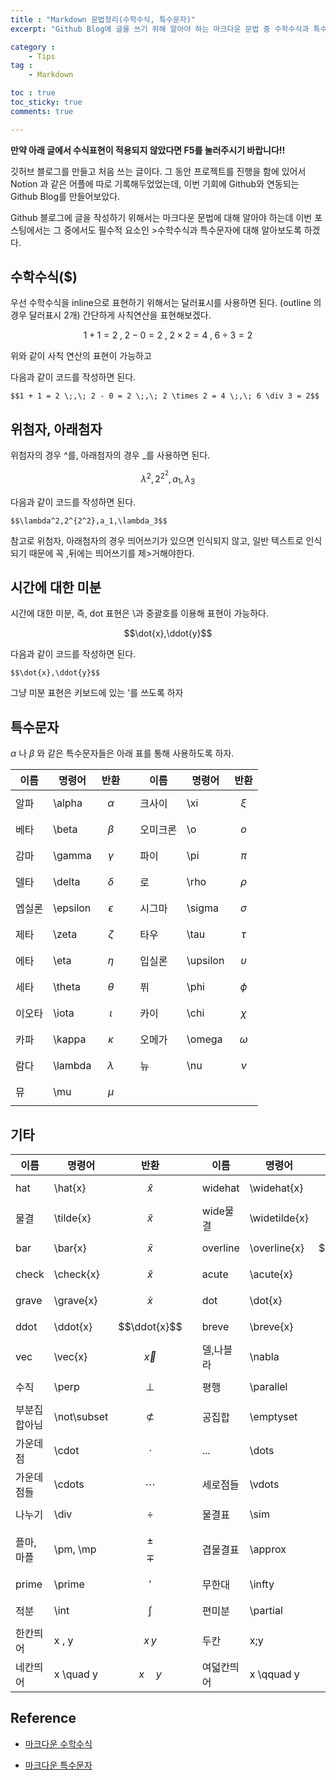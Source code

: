 ```yaml
---
title : "Markdown 문법정리(수학수식, 특수문자)"
excerpt: "Github Blog에 글을 쓰기 위해 알아야 하는 마크다운 문법 중 수학수식과 특수문자에 대해 알아보자."

category :
    - Tips
tag :
    - Markdown

toc : true
toc_sticky: true
comments: true

---
```

**만약 아래 글에서 수식표현이 적용되지 않았다면 F5를 눌러주시기 바랍니다!!**

깃허브 블로그를 만들고 처음 쓰는 글이다.
그 동안 프로젝트를 진행을 함에 있어서 Notion 과 같은 어플에 따로 기록해두었었는데, 이번 기회에 Github와 연동되는 Github Blog를 만들어보았다.

Github 블로그에 글을 작성하기 위해서는 마크다운 문법에 대해 알아야 하는데 이번 포스팅에서는 그 중에서도 필수적 요소인 >수학수식과 특수문자에 대해 알아보도록 하겠다.

## 수학수식($)

우선 수학수식을 inline으로 표현하기 위해서는 달러표시를 사용하면 된다. (outline 의 경우 달러표시 2개) 간단하게 사칙연산을 표현해보겠다.

$$1 + 1 = 2 \;,\; 2 - 0 = 2 \;,\; 2 \times 2 = 4 \;,\; 6 \div 3 = 2$$

위와 같이 사칙 연산의 표현이 가능하고

다음과 같이 코드를 작성하면 된다.

```
$$1 + 1 = 2 \;,\; 2 - 0 = 2 \;,\; 2 \times 2 = 4 \;,\; 6 \div 3 = 2$$
```

## 위첨자, 아래첨자

위첨자의 경우 ^를, 아래첨자의 경우 _를 사용하면 된다.

$$\lambda^2,2^{2^2},a_1,\lambda_3$$

다음과 같이 코드를 작성하면 된다.

```
$$\lambda^2,2^{2^2},a_1,\lambda_3$$
```
참고로 위첨자, 아래첨자의 경우 띄어쓰기가 있으면 인식되지 않고, 일반 텍스트로 인식되기 때문에 꼭 ,뒤에는 띄어쓰기를 제>거해야한다.
## 시간에 대한 미분


시간에 대한 미분, 즉, dot 표현은 \과 중괄호를 이용해 표현이 가능하다.

$$\dot{x},\ddot{y}$$

다음과 같이 코드를 작성하면 된다.

```
$$\dot{x},\ddot{y}$$
```
그냥 미분 표현은 키보드에 있는 '를 쓰도록 하자


## 특수문자

$\alpha$ 나 $\beta$ 와 같은 특수문자들은 아래 표를 통해 사용하도록 하자.


| 이름 | 명령어 | 반환 | | 이름 | 명령어 | 반환|
| ---- | ------ | ---- | -- | --- | --- | --- |
| 알파 | \alpha | $$\alpha$$ | | 크사이  | \xi  | $$\xi$$ |
| 베타 | \beta | $$\beta$$ | |  오미크론 | \o  | $$o$$ |
| 감마 | \gamma | $$\gamma$$ | | 파이 | \pi  | $$\pi$$ |
| 델타 | \delta | $$\delta$$ | | 로 | \rho | $$\rho$$ |
| 엡실론 | \epsilon | $$\epsilon$$ | | 시그마 | \sigma | $$\sigma$$ |
| 제타 | \zeta | $$\zeta$$ | | 타우  | \tau  | $$\tau$$ |
| 에타 | \eta | $$\eta$$ | | 입실론  | \upsilon  | $$\upsilon$$ |
| 세타 | \theta | $$\theta$$ | | 퓌  | \phi | $$\phi$$ |
| 이오타 | \iota | $$\iota$$ | | 카이  | \chi | $$\chi$$ |
| 카파 | \kappa | $$\kappa$$ | | 오메가  | \omega | $$\omega$$ |
| 람다 | \lambda | $$\lambda$$ | | 뉴  | \nu | $$\nu$$ |
| 뮤 | \mu | $$\mu$$ | |   |   | |

## 기타

| 이름 | 명령어 | 반환 | | 이름 | 명령어 | 반환|
| ---- | ------ | ---- | -- | --- | --- | --- |
| hat | \hat{x} | $$\hat{x}$$ | | widehat  | \widehat{x} | $$\widehat{x}$$ |
| 물결 | \tilde{x} | $$\tilde{x}$$ | | wide물결 | \widetilde{x} | $$\widetilde{x}$$ |
| bar | \bar{x} | $$\bar{x}$$ | | overline | \overline{x} | $$\overline{x}$$ |
| check | \check{x} | $$\check{x}$$ | | acute | \acute{x} | $$\acute{x}$$ |
| grave | \grave{x} | $$\grave{x}$$ | | dot | \dot{x} | $$\dot{x}$$ |
| ddot | \ddot{x} | $$\ddot{x}$$ | | breve | \breve{x} | $$\breve{x}$$ |
| vec | \vec{x} | $$\vec{x}$$ | | 델,나블라  | \nabla  | $$\nabla$$ |
| 수직 | \perp | $$\perp$$ | | 평행 | \parallel | $$\parallel$$ |
| 부분집합아님 | \not\subset | $$\not\subset$$ | | 공집합 | \emptyset | $$\emptyset$$ |
| 가운데 점 | \cdot | $$\cdot$$ | | ... | \dots | $$\dots$$ |
| 가운데 점들 | \cdots | $$\cdots$$ | | 세로점들 | \vdots | $$\vdots$$ |
| 나누기 | \div | $$\div$$ | | 물결표 | \sim | $$\sim$$ |
| 플마,마플 | \pm, \mp | $$\pm$$ $$\mp$$ | | 겹물결표 | \approx | $$\approx$$ |
| prime | \prime | $$\prime$$ | | 무한대 | \infty | $$\infty$$ |
| 적분 | \int | $$\int$$ | | 편미분 | \partial | $$\partial$$ |
| 한칸띄어 | x \, y | $$x\,y$$ | | 두칸 | x\;y  | $$x \; y$$ |
| 네칸띄어 | x \quad y | $$x \quad y$$ | | 여덟칸띄어 | x \qquad y  | $$x \qquad y$$ |


## Reference

- [마크다운 수학수식](https://khw11044.github.io/blog/blog-etc/2020-12-21-markdown-tutorial2/#%EC%88%98%ED%95%99-%EA%B3%B5%EC%8B%9D-%EC%88%98%EC%8B%9D-%EB%B2%88%ED%98%B8)

- [마크다운 특수문자](https://jjycjnmath.tistory.com/117)

